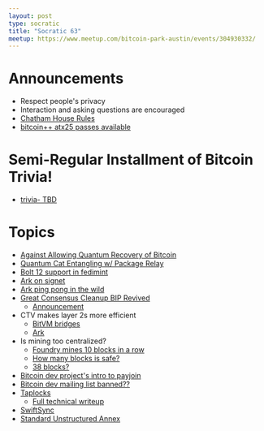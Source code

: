 ```yaml
---
layout: post
type: socratic
title: "Socratic 63"
meetup: https://www.meetup.com/bitcoin-park-austin/events/304930332/
---
```


# Announcements

- Respect people's privacy
- Interaction and asking questions are encouraged
- [Chatham House Rules](https://www.chathamhouse.org/about-us/chatham-house-rule)
- [bitcoin++ atx25 passes available](https://btcplusplus.dev/conf/atx25)

# Semi-Regular Installment of Bitcoin Trivia!

- [trivia- TBD]()

# Topics

- [Against Allowing Quantum Recovery of Bitcoin](https://blog.lopp.net/against-quantum-recovery-of-bitcoin/)
- [Quantum Cat Entangling w/ Package Relay](https://x.com/rot13maxi/status/1902499016535110139?s=46)
- [Bolt 12 support in fedimint](https://github.com/fedimint/fedimint/pull/7054)
- [Ark on signet](https://x.com/2ndbtc/status/1902400806659514562)
- [Ark ping pong in the wild](https://njump.me/nevent1qgszrqlfgavys8g0zf8mmy79dn92ghn723wwawx49py0nqjn7jtmjagqyz8gt4msjrxsxf5v6ju2enz96cef3drthw4u5822h6w6q7087l9062jpaag)
- [Great Consensus Cleanup BIP Revived](https://github.com/bitcoin/bips/pull/1800)
  - [Announcement](https://x.com/darosior/status/1904947392744485062)
- CTV makes layer 2s more efficient
  - [BitVM bridges](https://delvingbitcoin.org/t/how-ctv-csfs-improves-bitvm-bridges/1591)
  - [Ark](https://delvingbitcoin.org/t/evolving-the-ark-protocol-using-ctv-and-csfs/1602)
- Is mining too centralized?
  - [Foundry mines 10 blocks in a row](https://x.com/skot9000/status/1906341206222610435)
  - [How many blocks is safe?](https://x.com/LukeDashjr/status/1906462165327905215)
  - [38 blocks?](https://x.com/LukeDashjr/status/1888322550884970698)
- [Bitcoin dev project's intro to payjoin](https://x.com/Bitcoin_Devs/status/1906006922396119493)
- [Bitcoin dev mailing list banned??](https://x.com/jarolrod/status/1907480779078221842?s=46)
- [Taplocks](https://x.com/rot13maxi/status/1909252898170564621)
  - [Full technical writeup](https://github.com/taproot-wizards/taplocks/blob/main/README.md)
- [SwiftSync](https://gist.github.com/RubenSomsen/a61a37d14182ccd78760e477c78133cd)
- [Standard Unstructured Annex](https://groups.google.com/g/bitcoindev/c/Q5j2Kb6XeHI)
